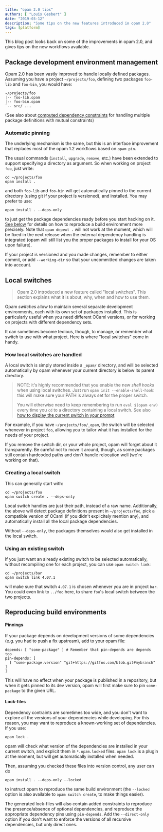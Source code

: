 ```yaml
---
title: "opam 2.0 tips"
authors: [ "Louis Gesbert" ]
date: "2019-03-12"
description: "Some tips on the new features introduced in opam 2.0"
tags: [platform]
---
```


This blog post looks back on some of the improvements in opam 2.0, and gives
tips on the new workflows available.

## Package development environment management

Opam 2.0 has been vastly improved to handle locally defined packages. Assuming
you have a project `~/projects/foo`, defining two packages `foo-lib` and
`foo-bin`, you would have:

```
~/projects/foo
|-- foo-lib.opam
|-- foo-bin.opam
`-- src/ ...
```

(See also about
[computed dependency constraints](../opam-extended-dependencies/#Computed-versions)
for handling multiple package definitions with mutual constraints)

### Automatic pinning

The underlying mechanism is the same, but this is an interface improvement that
replaces most of the opam 1.2 workflows based on `opam pin`.

The usual commands (`install`, `upgrade`, `remove`, etc.) have been extended to
support specifying a directory as argument. So when working on project `foo`,
just write:

```
cd ~/projects/foo
opam install .
```

and both `foo-lib` and `foo-bin` will get automatically pinned to the current
directory (using git if your project is versioned), and installed. You may
prefer to use:

```
opam install . --deps-only
```

to just get the package dependencies ready before you start hacking on it.
[See below](#Reproducing-build-environments) for details on how to reproduce a
build environment more precisely. Note that `opam depext .` will not work at the
moment, which will be fixed in the next release when the external dependency
handling is integrated (opam will still list you the proper packages to install
for your OS upon failure).

If your project is versioned and you made changes, remember to either commit, or
add `--working-dir` so that your uncommitted changes are taken into account.


## Local switches

> Opam 2.0 introduced a new feature called "local switches". This section
> explains what it is about, why, when and how to use them.

Opam _switches_ allow to maintain several separate development environments,
each with its own set of packages installed. This is particularly useful when
you need different OCaml versions, or for working on projects with different
dependency sets.

It can sometimes become tedious, though, to manage, or remember what switch to
use with what project. Here is where "local switches" come in handy.


### How local switches are handled

A local switch is simply stored inside a `_opam/` directory, and will be
selected automatically by opam whenever your current directory is below its
parent directory.

> NOTE: it's highly recommended that you enable the new _shell hooks_ when using
> local switches. Just run `opam init --enable-shell-hook`: this will make sure
> your PATH is always set for the proper switch.
>
> You will otherwise need to keep remembering to run `eval $(opam env)` every
> time you `cd` to a directory containing a local switch. See also
> [how to display the current switch in your prompt](http://opam.ocaml.org/doc/Tricks.html#Display-the-current-quot-opam-switch-quot-in-the-prompt)

For example, if you have `~/projects/foo/_opam`, the switch will be selected
whenever in project `foo`, allowing you to tailor what it has installed for the
needs of your project.

If you remove the switch dir, or your whole project, opam will forget about it
transparently. Be careful not to move it around, though, as some packages still
contain hardcoded paths and don't handle relocation well (we're working on
that).


### Creating a local switch

This can generally start with:
```
cd ~/projects/foo
opam switch create . --deps-only
```

Local switch handles are just their path, instead of a raw name. Additionally,
the above will detect package definitions present in `~/projects/foo`, pick a
compatible version of OCaml (if you didn't explicitely mention any), and
automatically install all the local package dependencies.

Without `--deps-only`, the packages themselves would also get installed in the
local switch.

### Using an existing switch

If you just want an already existing switch to be selected automatically,
without recompiling one for each project, you can use `opam switch link`:

```
cd ~/projects/bar
opam switch link 4.07.1
```

will make sure that switch `4.07.1` is chosen whenever you are in project `bar`.
You could even link to `../foo` here, to share `foo`'s local switch between the
two projects.


## Reproducing build environments

#### Pinnings

If your package depends on development versions of some dependencies (e.g. you
had to push a fix upstream), add to your opam file:

```opam
depends: [ "some-package" ] # Remember that pin-depends are depends too
pin-depends: [
  [ "some-package.version" "git+https://gitfoo.com/blob.git#mybranch" ]
]
```

This will have no effect when your package is published in a repository, but
when it gets pinned to its dev version, opam will first make sure to pin
`some-package` to the given URL.

#### Lock-files

Dependency contraints are sometimes too wide, and you don't want to explore all
the versions of your dependencies while developing. For this reason, you may
want to reproduce a known-working set of dependencies. If you use:

```
opam lock .
```

opam will check what version of the dependencies are installed in your current
switch, and explicit them in `*.opam.locked` files. `opam lock` is a plugin at
the moment, but will get automatically installed when needed.

Then, assuming you checked these files into version control, any user can do

```
opam install . --deps-only --locked
```

to instruct opam to reproduce the same build environment (the `--locked` option
is also available to `opam switch create`, to make things easier).

The generated lock-files will also contain added constraints to reproduce the
presence/absence of optional dependencies, and reproduce the appropriate
dependency pins using `pin-depends`. Add the `--direct-only` option if you don't
want to enforce the versions of all recursive dependencies, but only direct
ones.
